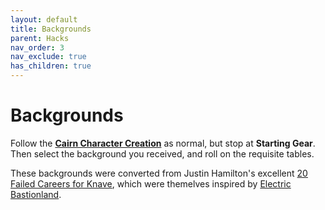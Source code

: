 ```yaml
---
layout: default
title: Backgrounds
parent: Hacks
nav_order: 3
nav_exclude: true
has_children: true
---
```


# Backgrounds

Follow the [**Cairn Character Creation**](/cairn-srd#character-creation) as normal, but stop at **Starting Gear**.  
Then select the background you received, and roll on the requisite tables.

These backgrounds were converted from Justin Hamilton's excellent [20 Failed Careers for Knave](https://aboleth-overlords.com/2021/03/22/20-failed-careers/), which were themelves inspired by [Electric Bastionland](https://chrismcdee.itch.io/electric-bastionland).
